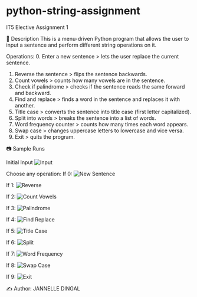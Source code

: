 # python-string-assignment
IT5 Elective Assignment 1

📌 Description
This is a menu-driven Python program that allows the user to input a sentence and perform different string operations on it.

Operations:
0. Enter a new sentence > lets the user replace the current sentence.
1. Reverse the sentence > flips the sentence backwards.
2. Count vowels > counts how many vowels are in the sentence.
3. Check if palindrome > checks if the sentence reads the same forward and backward.
4. Find and replace > finds a word in the sentence and replaces it with another.
5. Title case > converts the sentence into title case (first letter capitalized).
6. Split into words > breaks the sentence into a list of words.
7. Word frequency counter > counts how many times each word appears.
8. Swap case > changes uppercase letters to lowercase and vice versa.
9. Exit > quits the program.


📷 Sample Runs

Initial Input
  ![Input](<img width="941" height="330" alt="Input_String_python" src="https://github.com/user-attachments/assets/ef3ba593-c4ae-452f-9068-6221bcc7ddf0" />)

Choose any operation:
If 0: 
   ![New Sentence](<img width="585" height="160" alt="image" src="https://github.com/user-attachments/assets/c265a831-a714-410f-a113-93e5b056ca2c" />)

If 1:
   ![Reverse](<img width="520" height="125" alt="image" src="https://github.com/user-attachments/assets/66b58260-a06e-4a2a-987b-93af9d86f3fc" />)

If 2:
   ![Count Vowels](<img width="522" height="112" alt="image" src="https://github.com/user-attachments/assets/0d8889fe-ce1b-4107-90eb-b4a30d772544" />)

If 3:
   ![Palindrome](<img width="515" height="109" alt="image" src="https://github.com/user-attachments/assets/6eed99da-4032-47b1-b3b1-a74f06f1de3d" />)

If 4:
   ![Find Replace](<img width="576" height="260" alt="image" src="https://github.com/user-attachments/assets/f1c2d3cf-bdd5-404e-b7e8-cf479354d8ad" />)
   
If 5:
   ![Title Case](<img width="527" height="127" alt="image" src="https://github.com/user-attachments/assets/399e6ed9-5a98-4342-b7df-73ac9a290087" />)

If 6:
   ![Split](<img width="478" height="110" alt="image" src="https://github.com/user-attachments/assets/531e5b8e-e1d0-46b5-82dd-f8c32416c8aa" />)
   
If 7:
   ![Word Frequency](<img width="506" height="106" alt="image" src="https://github.com/user-attachments/assets/5f1dc9dd-edf8-4b7e-a26a-77fd9479a8ad" />)

If 8:
   ![Swap Case](<img width="494" height="122" alt="image" src="https://github.com/user-attachments/assets/0364281e-5b50-41a1-a50c-982992555521" />
)

If 9:
   ![Exit](<img width="495" height="51" alt="image" src="https://github.com/user-attachments/assets/aabd9ef5-21f1-4d58-877c-bddf1edf1dd2" />)


✍️ Author: JANNELLE DINGAL
